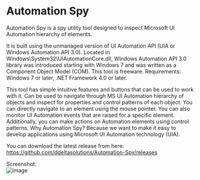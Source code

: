 # Automation Spy
Automation Spy is a spy utility tool designed to inspect Microsoft UI Automation hierarchy of elements.

It is built using the unmanaged version of UI Automation API (UIA or Windows Automation API 3.0). Located in Windows\System32\UIAutomationCore.dll, Windows Automation API 3.0 library was introduced starting with Windows 7 and was written as a Component Object Model (COM). This tool is freeware. Requirements: Windows 7 or later, .NET Framework 4.0 or later.

This tool has simple intuitive features and buttons that can be used to work with it. Can be used to navigate through MS UI Automation hierarchy of objects and inspect for properties and control patterns of each object. You can directly navigate to an element using the mouse pointer. You can also monitor UI Automation events that are raised for a specific element. Additionally, you can make actions on Automation elements using control patterns. Why Automation Spy? Because we want to make it easy to develop applications using Microsoft UI Automation technology (UIA).

You can download the latest release from here: https://github.com/ddeltasolutions/Automation-Spy/releases

Screenshot:<br>
![image](https://user-images.githubusercontent.com/24210619/164229746-d14c433e-edc1-498d-8a51-1aea0b9d275d.png)
